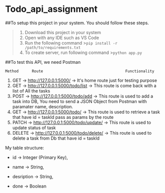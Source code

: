 # Todo_api_assignment

##To setup this project in your system. You should follow these steps.
>1. Download this project in your system
>2. Open with any IDE such as VS Code
>3. Run the following command 
    >`pip install -r /path/to/requirements.txt`
>5. To create server, run following command
    >`python app.py`
  
 
##To test this API, we need Postman

    Method      Route                                     Functionality
1.  GET     ->    http://127.0.0.1:5000/               ->   It's home route just for testing purpose
2.  GET     ->    http://127.0.0.1:5000/todo/list      ->   This route is come back with a list of All the tasks
3.  POST    ->    http://127.0.0.1:5000/todo/add       ->   This route is used to add a task into DB, You need to send a JSON Object from Postman with paramater name, description.
4.  GET     ->    http://127.0.0.1:5000/todo/<taskId>   ->  This route is used to retrieve a task that have id = taskId pass as params by the route
5.  PATCH   ->    http://127.0.0.1:5000/todo/update/<taskId> -> This route is used to update status of task 
6.  DELETE  ->    http://127.0.0.1:5000/todo/delete/<taskId> -> This route is used to delete a task from Db that have id = taskId



My table structure:

- id          -> Integer (Primary Key),
* name        -> String,
+ desription  -> String,
- done        -> Boolean

